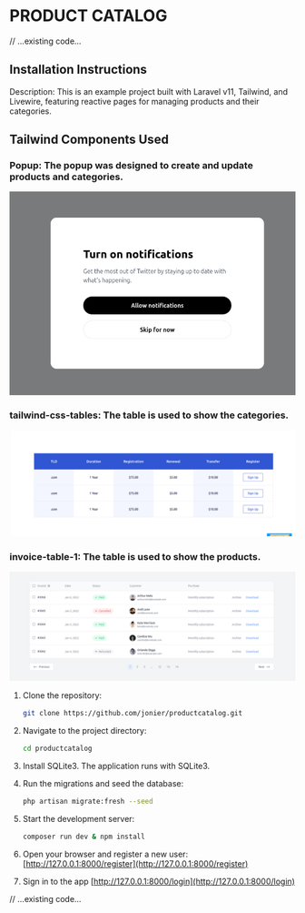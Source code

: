 # PRODUCT CATALOG

// ...existing code...

## Installation Instructions

Description: This is an example project built with Laravel v11, Tailwind, and Livewire, featuring reactive pages for managing products and their categories.

## Tailwind Components Used

### Popup: The popup was designed to create and update products and categories.
![App Screenshot](public/images/popup.png)


### tailwind-css-tables: The table is used to show the categories.
![App Screenshot](public/images/table1.png)


### invoice-table-1: The table is used to show the products.
![App Screenshot](public/images/table2.png)


1. Clone the repository:
   ```sh
   git clone https://github.com/jonier/productcatalog.git
   ```

2. Navigate to the project directory:
   ```sh
   cd productcatalog
   ```

3. Install SQLite3. The application runs with SQLite3.


4. Run the migrations and seed the database:
   ```sh
   php artisan migrate:fresh --seed
   ```

5. Start the development server:
   ```sh
   composer run dev & npm install
   ```

6. Open your browser and register a new user:
    [http://127.0.0.1:8000/register](http://127.0.0.1:8000/register)
    

7. Sign in to the app
    [http://127.0.0.1:8000/login](http://127.0.0.1:8000/login)

// ...existing code...
